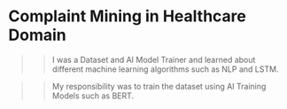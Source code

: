 # Complaint Mining in Healthcare Domain

>> I was a Dataset and AI Model Trainer and learned about different machine learning algorithms such as NLP and LSTM.

>> My responsibility was to train the dataset using AI Training Models such as BERT.

